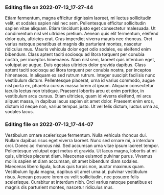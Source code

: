 

### Editing file on 2022-07-13_17-27-44

Etiam fermentum, magna efficitur dignissim laoreet, mi lectus sollicitudin velit, et sodales sapien nisl nec sem. Pellentesque efficitur sollicitudin sapien vitae aliquam. Etiam tincidunt justo eget consectetur malesuada. Ut condimentum nisl vel ultricies pretium. Aenean quis elit fermentum, eleifend dolor quis, ultricies erat. Cras imperdiet viverra mauris nec rhoncus. Orci varius natoque penatibus et magnis dis parturient montes, nascetur ridiculus mus. Mauris vehicula dolor eget odio sodales, eu eleifend enim bibendum. Class aptent taciti sociosqu ad litora torquent per conubia nostra, per inceptos himenaeos. Nam nisl sem, laoreet quis interdum eget, volutpat ac augue. Duis egestas ultricies dolor gravida dapibus. Class aptent taciti sociosqu ad litora torquent per conubia nostra, per inceptos himenaeos. In aliquam ex sed rutrum rutrum.
Integer suscipit facilisis nunc vestibulum dictum. Pellentesque placerat, urna id varius commodo, augue nisl porta ex, pharetra cursus massa lorem at ipsum. Aliquam consectetur iaculis lectus non tristique. Praesent lobortis arcu et enim porttitor, in vestibulum arcu cursus. Etiam ultricies, quam id viverra eleifend, mi arcu aliquet massa, in dapibus lacus sapien sit amet dolor. Praesent enim eros, dictum id neque non, varius tempus justo. Ut vel felis dictum, luctus urna ac, sodales lacus.




### Editing file on 2022-07-13_17-44-07

Vestibulum ornare scelerisque fermentum. Nulla vehicula rhoncus dui. Nullam dapibus risus eget viverra laoreet. Nunc sed ornare mi, a interdum orci. Donec ac rhoncus nisi. Sed accumsan urna vitae ipsum laoreet tempor. Pellentesque volutpat eget metus et gravida. Ut lacus magna, lobortis at mi quis, ultricies placerat diam. Maecenas euismod pulvinar purus. Vivamus mollis sapien et diam accumsan, sit amet bibendum diam sodales. Maecenas libero ligula, luctus quis turpis non, auctor maximus quam. Vestibulum ligula magna, dapibus sit amet urna at, pulvinar vestibulum risus. Aenean posuere lorem eu velit sollicitudin, nec posuere felis scelerisque. Curabitur at interdum nibh. Orci varius natoque penatibus et magnis dis parturient montes, nascetur ridiculus mus.



